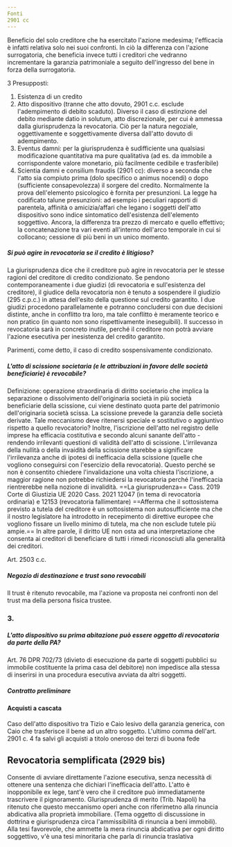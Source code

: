 ```yaml
---
Fonti
2901 cc
---
```


Beneficio del solo creditore che ha esercitato l'azione medesima; l'efficacia è infatti relativa solo nei suoi confronti.
In ciò la differenza con l'azione surrogatoria, che beneficia invece tutti i creditori che vedranno incrementare la garanzia patrimoniale a seguito dell'ingresso del bene in forza della surrogatoria.

3 Presupposti:
1. Esistenza di un credito
2. Atto dispositivo (tranne che atto dovuto, 2901 c.c. esclude l'adempimento di debito scaduto). Diverso il caso di estinzione del debito mediante datio in solutum, atto discrezionale, per cui è ammessa dalla giurisprudenza la revocatoria. Ciò per la natura negoziale, oggettivamente e soggettivamente diversa dall'atto dovuto di adempimento.
3. Eventus damni: per la giurisprudenza è sudìfficiente una qualsiasi modificazione quantitativa ma pure qualitativa (ad es. da immobile a corrispondente valore monetario, più facilmente cedibile e trasferibile)
4. Scientia damni e consilium fraudis (2901 cc): diverso a seconda che l'atto sia compiuto prima (dolo specifico o animus nocendi) o dopo (sufficiente consapevolezza) il sorgere del credito. Normalmente la prova dell'elemento psicologico è fornita per presunzioni. La legge ha codificato talune presunzioni: ad esempio i peculiari rapporti di parentela, affinità o amicizia/affari che legano i soggetti dell'atto dispositivo sono indice sintomatico dell'esistenza dell'elemento soggettivo. Ancora, la differenza tra prezzo di mercato e quello effettivo; la concatenazione tra vari eventi all'interno dell'arco temporale in cui si collocano; cessione di più beni in un unico momento.

##### Si può agire in revocatoria se il credito è litigioso?
La giurisprudenza dice che il creditore può agire in revocatoria per le stesse ragioni del creditore di credito condizionato. Se pendono contemporaneamente i due giudizi (di revocatoria e sull'esistenza del creditore), il giudice della revocatoria non è tenuto a sospendere il giudizio (295 c.p.c.) in attesa dell'esito della questione sul credito garantito. I due giudizi procedono parallelamente e potranno concludersi con due decisioni distinte, anche in conflitto tra loro, ma tale conflitto è meramente teorico e non pratico (in quanto non sono rispettivamente ineseguibili). Il successo in revocatoria sarà in concreto inutile, perché il creditore non potrà avviare l'azione esecutiva per inesistenza del credito garantito.

Parimenti, come detto, il caso di credito sospensivamente condizionato.

##### L'atto di scissione societaria (e le attribuzioni in favore delle società beneficiarie) è revocabile?
Definizione: operazione straordinaria di diritto societario che implica la separazione o dissolvimento dell'originaria società in più società beneficiarie della scissione, cui viene destinato quota parte del patrimonio dell'originaria società scissa.
La scissione prevede la garanzia delle società derivate. Tale meccanismo deve ritenersi speciale e sostitutivo o aggiuntivo rispetto a quello revocatorio?
Inoltre, l'iscrizione dell'atto nel registro delle imprese ha efficacia costitutiva e secondo alcuni sanante dell'atto - rendendo irrilevanti questioni di validità dell'atto di scissione.
L'irrilevanza della nullità o della invaidità della scissione starebbe a significare l'irrilevanza anche di ipotesi di inefficacia della scissione (quelle che vogliono conseguirsi con l'esercizio della revocatoria). Questo perché se non è consentito chiedere l'invalidazione una volta chiesta l'iscrizione, a maggior ragione non potrebbe richiedersi la revocatoria perché l'inefficacia rientrerebbe nella nozione di invalidità.
==La giurisprudenza==
Cass. 2019
Corte di Giustizia UE 2020
Cass. 2021 12047 (in tema di revocatoria ordinaria) e 12153 (revocatoria fallimentare)
==Afferma che il sottosistema previsto a tutela del creditore è un sottosistema non autosufficiente ma che il nostro legislatore ha introdotto in recepimento di direttive europee che vogliono fissare un livello minimo di tutela, ma che non esclude tutele più ampie.== In altre parole, il diritto UE non osta ad una interpretazione che consenta ai  creditori di beneficiare di tutti i rimedi riconosciuti alla generalità dei creditori.

Art. 2503 c.c.

##### Negozio di destinazione e trust sono revocabili

Il trust è ritenuto revocabile, ma l'azione va proposta nei confronti non del trust ma della persona fisica trustee.


### 3.
##### L'atto dispositivo su prima abitazione può essere oggetto di revocatoria da parte della PA?
Art. 76 DPR 702/73 (divieto di esecuzione da parte di soggetti pubblici su immobile costituente la prima casa del debitore) non impedisce alla stessa di inserirsi in una procedura esecutiva avviata da altri soggetti.

##### Contratto preliminare


#### Acquisti a cascata
Caso dell'atto dispositivo tra Tizio e Caio lesivo della garanzia generica, con Caio che trasferisce il bene ad un altro soggetto. L'ultimo comma dell'art. 2901 c. 4 fa salvi gli acquisti a titolo oneroso dei terzi di buona fede


## Revocatoria semplificata (2929 bis)
Consente di avviare direttamente l'azione esecutiva, senza necessità di ottenere una sentenza che dichiari l'inefficacia dell'atto. L'atto è inopponibile ex lege, tant'è vero che il creditore può immediatamente trascrivere il pignoramento.
GIurisprudenza di merito (Trib. Napoli) ha ritenuto che questo meccanismo operi anche con riferimetno alla rinuncia abdicativa alla proprietà immobiliare. (Tema oggetto di discussione in dottrina e giurisprudenza circa l'ammissibilità di rinuncia a beni immobili). Alla tesi favorevole, che ammette la mera rinuncia abdicativa per ogni diritto soggettivo, v'è una tesi minoritaria che parla di rinuncia traslativa